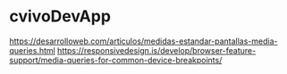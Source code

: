 # cvivoDevApp

https://desarrolloweb.com/articulos/medidas-estandar-pantallas-media-queries.html
https://responsivedesign.is/develop/browser-feature-support/media-queries-for-common-device-breakpoints/
